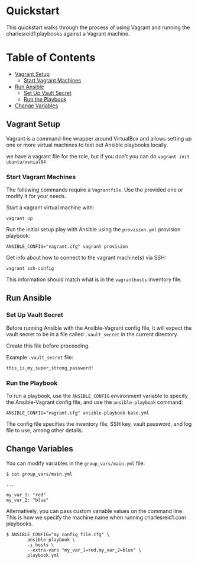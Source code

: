 # Quickstart

This quickstart walks through the process of using
Vagrant and running the charlesreid1 playbooks
against a Vagrant machine.


Table of Contents
=================

* [Vagrant Setup](#vagrant-setup)
  * [Start Vagrant Machines](#start-vagrant-machines)
* [Run Ansible](#run-ansible)
  * [Set Up Vault Secret](#set-up-vault-secret)
  * [Run the Playbook](#run-the-playbook)
* [Change Variables](#change-variables)


## Vagrant Setup

Vagrant is a command-line wrapper around
VirtualBox and allows setting up one or more
virtual machines to test out Ansible playbooks
locally.

we have a vagrant file for the role, but if you don't you can do `vagrant init ubuntu/xenial64`

### Start Vagrant Machines

The following commands require a `Vagrantfile`.
Use the provided one or modify it for your needs.

Start a vagrant virtual machine with:

```
vagrant up
```

Run the initial setup play with Ansible using the 
`provision.yml` provision playbook:

```
ANSIBLE_CONFIG="vagrant.cfg" vagrant provision
```

Get info about how to connect to the vagrant machine(s)
via SSH:

```
vagrant ssh-config
```

This information should match what is in the `vagranthosts`
inventory file.



## Run Ansible

### Set Up Vault Secret

Before running Ansible with the Ansible-Vagrant config file,
it will expect the vault secret to be in a file called
`.vault_secret` in the current directory.

Create this file before proceeding.

Example `.vault_secret` file:

```plain
this_is_my_super_strong_password!
```


### Run the Playbook

To run a playbook, use the `ANSIBLE_CONFIG` environment 
variable to specify the Ansible-Vagrant config file, and 
use the `ansible-playbook` command:

```plain
ANSIBLE_CONFIG="vagrant.cfg" ansible-playbook base.yml
```

The config file specifies the inventory file, SSH key,
vault password, and log file to use, among other details.


## Change Variables

You can modify variables in the 
`group_vars/main.yml` file.

```
$ cat group_vars/main.yml 

...

my_var_1: "red"
my_var_2: "blue"

```

Alternatively, you can pass custom
variable values on the command line.
This is how we specify the machine
name when running charlesreid1.com
playbooks.

```
$ ANSIBLE_CONFIG="my_config_file.cfg" \
        ansible-playbook \
        -i hosts \
        --extra-vars "my_var_1=red,my_var_2=blue" \
        playbook.yml
```

